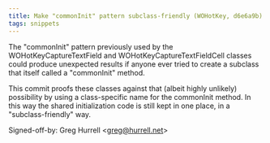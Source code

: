 ```yaml
---
title: Make "commonInit" pattern subclass-friendly (WOHotKey, d6e6a9b)
tags: snippets
---
```


The "commonInit" pattern previously used by the WOHotKeyCaptureTextField and WOHotKeyCaptureTextFieldCell classes could produce unexpected results if anyone ever tried to create a subclass that itself called a "commonInit" method.

This commit proofs these classes against that (albeit highly unlikely) possibility by using a class-specific name for the commonInit method. In this way the shared initialization code is still kept in one place, in a "subclass-friendly" way.

Signed-off-by: Greg Hurrell &lt;greg@hurrell.net&gt;
